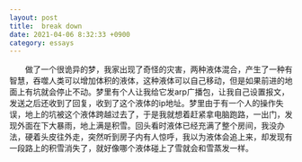 ```yaml
---
layout: post
title:  break down
date: 2021-04-06 8:32:33 +0900
category: essays
---
```


&ensp;&ensp;&ensp;&ensp;做了一个很诡异的梦，我家出现了奇怪的灾害，两种液体混合，产生了一种有智慧，吞噬人类可以增加体积的液体，这种液体可以自己移动，但是如果前进的地面上有坑就会停止不动。梦里有个人让我给它发arp广播包，让我自己设置报文，发送之后还收到了回复，收到了这个液体的ip地址。梦里由于有一个人的操作失误，地上的坑被这个液体跨越过去了，于是我就想着赶紧拿电脑跑路，一出门，发现外面在下大暴雨，地上满是积雪。回头看时液体已经充满了整个房间，我没办法，硬着头皮往外走，突然听到房子内有人惊呼，我以为液体会追上来，却发现有一段路上的积雪消失了，就好像哪个液体碰上了雪就会和雪蒸发一样。